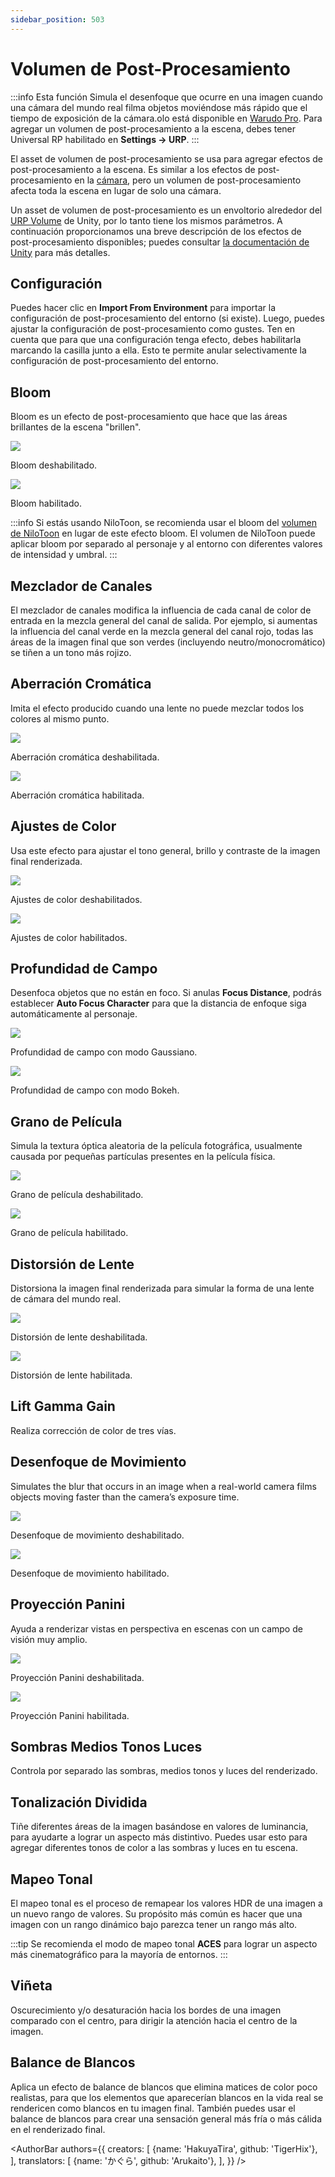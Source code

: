 ```yaml
---
sidebar_position: 503
---
```


# Volumen de Post-Procesamiento

:::info
Esta función Simula el desenfoque que ocurre en una imagen cuando una cámara del mundo real filma objetos moviéndose más rápido que el tiempo de exposición de la cámara.olo está disponible en [Warudo Pro](../pro). Para agregar un volumen de post-procesamiento a la escena, debes tener Universal RP habilitado en **Settings → URP**.
:::

El asset de volumen de post-procesamiento se usa para agregar efectos de post-procesamiento a la escena. Es similar a los efectos de post-procesamiento en la [cámara](camera#post-processing), pero un volumen de post-procesamiento afecta toda la escena en lugar de solo una cámara.

Un asset de volumen de post-procesamiento es un envoltorio alrededor del [URP Volume](https://docs.unity3d.com/Packages/com.unity.render-pipelines.universal@17.0/manual/volumes-landing-page.html) de Unity, por lo tanto tiene los mismos parámetros. A continuación proporcionamos una breve descripción de los efectos de post-procesamiento disponibles; puedes consultar [la documentación de Unity](https://docs.unity3d.com/Packages/com.unity.render-pipelines.universal@17.0/manual/EffectList.html) para más detalles.

## Configuración

Puedes hacer clic en **Import From Environment** para importar la configuración de post-procesamiento del entorno (si existe). Luego, puedes ajustar la configuración de post-procesamiento como gustes. Ten en cuenta que para que una configuración tenga efecto, debes habilitarla marcando la casilla junto a ella. Esto te permite anular selectivamente la configuración de post-procesamiento del entorno.

## Bloom

Bloom es un efecto de post-procesamiento que hace que las áreas brillantes de la escena "brillen".

![](/doc-img/bloom-off.png)
<p class="img-desc">Bloom deshabilitado.</p>

![](/doc-img/bloom.png)
<p class="img-desc">Bloom habilitado.</p>

:::info
Si estás usando NiloToon, se recomienda usar el bloom del [volumen de NiloToon](nilotoon-volume) en lugar de este efecto bloom. El volumen de NiloToon puede aplicar bloom por separado al personaje y al entorno con diferentes valores de intensidad y umbral.
:::

## Mezclador de Canales

El mezclador de canales modifica la influencia de cada canal de color de entrada en la mezcla general del canal de salida. Por ejemplo, si aumentas la influencia del canal verde en la mezcla general del canal rojo, todas las áreas de la imagen final que son verdes (incluyendo neutro/monocromático) se tiñen a un tono más rojizo.

## Aberración Cromática

Imita el efecto producido cuando una lente no puede mezclar todos los colores al mismo punto.

![](/doc-img/chromatic-aberration-off.png)
<p class="img-desc">Aberración cromática deshabilitada.</p>

![](/doc-img/chromatic-aberration.png)
<p class="img-desc">Aberración cromática habilitada.</p>

## Ajustes de Color

Usa este efecto para ajustar el tono general, brillo y contraste de la imagen final renderizada.

![](/doc-img/color-adjustments-off.png)
<p class="img-desc">Ajustes de color deshabilitados.</p>

![](/doc-img/color-adjustments.png)
<p class="img-desc">Ajustes de color habilitados.</p>

## Profundidad de Campo

Desenfoca objetos que no están en foco. Si anulas **Focus Distance**, podrás establecer **Auto Focus Character** para que la distancia de enfoque siga automáticamente al personaje.

![](/doc-img/dof-gaussian.png)
<p class="img-desc">Profundidad de campo con modo Gaussiano.</p>

![](/doc-img/dof-bokeh.png)
<p class="img-desc">Profundidad de campo con modo Bokeh.</p>

## Grano de Película

Simula la textura óptica aleatoria de la película fotográfica, usualmente causada por pequeñas partículas presentes en la película física.

![](/doc-img/film-grain-off.png)
<p class="img-desc">Grano de película deshabilitado.</p>

![](/doc-img/film-grain.png)
<p class="img-desc">Grano de película habilitado.</p>

## Distorsión de Lente

Distorsiona la imagen final renderizada para simular la forma de una lente de cámara del mundo real.

![](/doc-img/lens-distortion-off.png)
<p class="img-desc">Distorsión de lente deshabilitada.</p>

![](/doc-img/lens-distortion.png)
<p class="img-desc">Distorsión de lente habilitada.</p>

## Lift Gamma Gain

Realiza corrección de color de tres vías. 

## Desenfoque de Movimiento

Simulates the blur that occurs in an image when a real-world camera films objects moving faster than the camera’s exposure time.

![](/doc-img/motion-blur-off.png)
<p class="img-desc">Desenfoque de movimiento deshabilitado.</p>

![](/doc-img/motion-blur.png)
<p class="img-desc">Desenfoque de movimiento habilitado.</p>

## Proyección Panini

Ayuda a renderizar vistas en perspectiva en escenas con un campo de visión muy amplio. 

![](/doc-img/panini-off.png)
<p class="img-desc">Proyección Panini deshabilitada.</p>

![](/doc-img/panini.png)
<p class="img-desc">Proyección Panini habilitada.</p>

## Sombras Medios Tonos Luces

Controla por separado las sombras, medios tonos y luces del renderizado.

## Tonalización Dividida

Tiñe diferentes áreas de la imagen basándose en valores de luminancia, para ayudarte a lograr un aspecto más distintivo. Puedes usar esto para agregar diferentes tonos de color a las sombras y luces en tu escena.

## Mapeo Tonal

El mapeo tonal es el proceso de remapear los valores HDR de una imagen a un nuevo rango de valores. Su propósito más común es hacer que una imagen con un rango dinámico bajo parezca tener un rango más alto.

:::tip
Se recomienda el modo de mapeo tonal **ACES** para lograr un aspecto más cinematográfico para la mayoría de entornos.
:::

## Viñeta

Oscurecimiento y/o desaturación hacia los bordes de una imagen comparado con el centro, para dirigir la atención hacia el centro de la imagen.

## Balance de Blancos

Aplica un efecto de balance de blancos que elimina matices de color poco realistas, para que los elementos que aparecerían blancos en la vida real se rendericen como blancos en tu imagen final. También puedes usar el balance de blancos para crear una sensación general más fría o más cálida en el renderizado final.

<AuthorBar authors={{
  creators: [
    {name: 'HakuyaTira', github: 'TigerHix'},
  ],
  translators: [
    {name: 'かぐら', github: 'Arukaito'},
  ],
}} />

